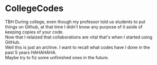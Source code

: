 # CollegeCodes
TBH During college, even though my professor told us students to put things on Github, at that time I didn't know any purpose of it aside of keeping copies of your code. \
Now that I relaized that collaborations are vital that's when I started using GitHub. \
Well this is just an archive. I want to recall what codes have I done in the past 5 years HAHAHAHA.\
Maybe try to fiz some unfinished ones in the future.
